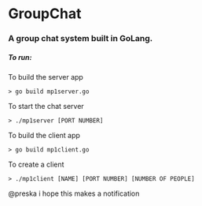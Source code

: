 # GroupChat

### A group chat system built in GoLang.

##### To run:

To build the server app
```
> go build mp1server.go
```

To start the chat server
```
> ./mp1server [PORT NUMBER]
```

To build the client app
```
> go build mp1client.go
```

To create a client
```
> ./mp1client [NAME] [PORT NUMBER] [NUMBER OF PEOPLE]
```


@preska i hope this makes a notification 
